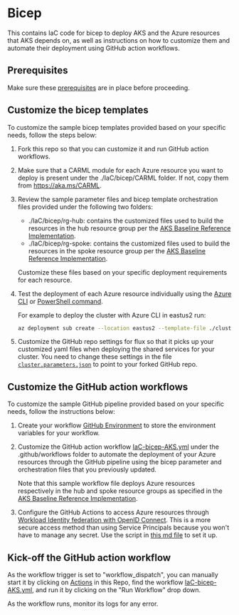 # Bicep

This contains IaC code for bicep to deploy AKS and the Azure resources that AKS depends on, as well as instructions on how to customize them and automate their deployment using GitHub action workflows.

## Prerequisites

Make sure these [prerequisites](../IaC-prerequisites.md) are in place before proceeding.

## Customize the bicep templates

To customize the sample bicep templates provided based on your specific needs, follow the steps below:

1. Fork this repo so that you can customize it and run GitHub action workflows.
2. Make sure that a CARML module for each Azure resource you want to deploy is present under the ./IaC/bicep/CARML folder. If not, copy them from https://aka.ms/CARML.

3. Review the sample parameter files and bicep template orchestration files provided under the following two folders:

    - ./IaC/bicep/rg-hub: contains the customized files used to build the resources in the hub resource group per the [AKS Baseline Reference Implementation](https://github.com/mspnp/aks-baseline).
    - ./IaC/bicep/rg-spoke: contains the customized files used to build the resources in the spoke resource group per the [AKS Baseline Reference Implementation](https://github.com/mspnp/aks-baseline).

   Customize these files based on your specific deployment requirements for each resource.

4. Test the deployment of each Azure resource individually using the [Azure CLI](https://learn.microsoft.com/azure/azure-resource-manager/bicep/deploy-cli) or [PowerShell command](https://learn.microsoft.com/azure/azure-resource-manager/bicep/deploy-powershell).
   
   For example to deploy the cluster with Azure CLI in eastus2 run:

   ```bash
   az deployment sub create --location eastus2 --template-file ./cluster.bicep  --parameters ./cluster.parameters.json
   ```
4. Customize the GitHub repo settings for flux so that it picks up your customized yaml files when deploying the shared services for your cluster. You need to change these settings in the file [`cluster.parameters.json`](./rg-spoke/cluster.parameters.json) to point to your forked GitHub repo.
    
## Customize the GitHub action workflows
To customize the sample GitHub pipeline provided based on your specific needs, follow the instructions below:

1. Create your workflow [GitHub Environment](https://docs.github.com/en/actions/deployment/targeting-different-environments/using-environments-for-deployment?msclkid=62181fb1ab7511ec9be085113913a757) to store the environment variables for your workflow.

2. Customize the GitHub action workflow [IaC-bicep-AKS.yml](../../.github/workflows/IaC-bicep-AKS.yml) under the .github/workflows folder to automate the deployment of your Azure resources through the GitHub pipeline using the bicep parameter and orchestration files that you previously updated.

    Note that this sample workflow file deploys Azure resources respectively in the hub and spoke resource groups as specified in the [AKS Baseline Reference Implementation](https://github.com/mspnp/aks-baseline).

3. Configure the GitHub Actions to access Azure resources through [Workload Identity federation with OpenID Connect](https://learn.microsoft.com/azure/developer/github/connect-from-azure?tabs=azure-portal%2Cwindows#use-the-azure-login-action-with-openid-connect). This is a more secure access method than using Service Principals because you won't have to manage any secret. Use the script in [this md file](../../docs/oidc-federated-credentials.md) to set it up.


## Kick-off the GitHub action workflow
As the workflow trigger is set to "workflow_dispatch", you can manually start it by clicking on [Actions](https://github.com/Azure/aks-baseline-automation/actions) in this Repo, find the workflow [IaC-bicep-AKS.yml](../../.github/workflows/IaC-bicep-AKS.yml), and run it by clicking on the "Run Workflow" drop down.

As the workflow runs, monitor its logs for any error.
